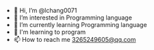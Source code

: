 - 👋 Hi, I’m @lchang0071
- 👀 I’m interested in Programming language
- 🌱 I’m currently learning Programming language
- 💞️ I'm learning to program
- 📫 How to reach me 3265249605@qq.com

<!---
lchang0071/lchang0071 is a ✨ special ✨ repository because its `README.md` (this file) appears on your GitHub profile.
You can click the Preview link to take a look at your changes.
--->
